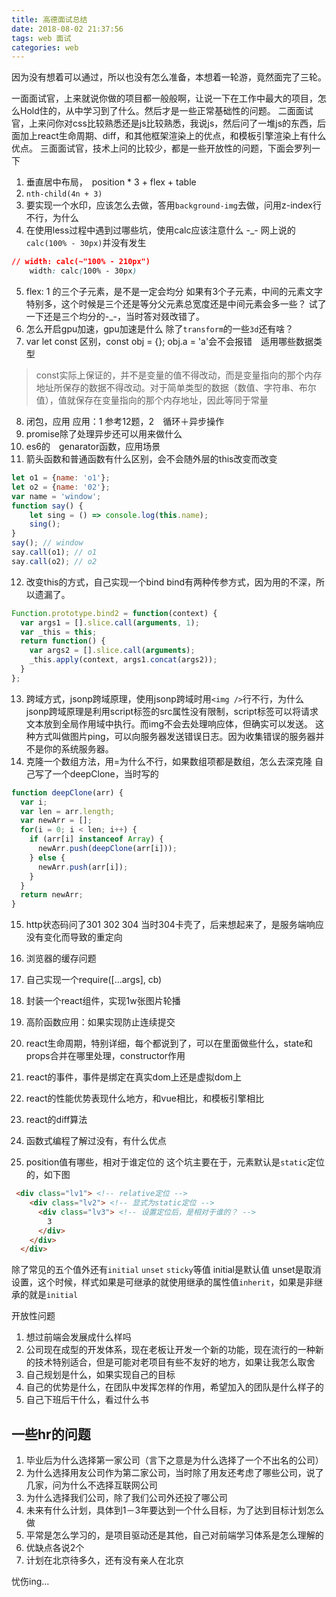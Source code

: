 ```yaml
---
title: 高德面试总结
date: 2018-08-02 21:37:56
tags: web 面试
categories: web
---
```


因为没有想着可以通过，所以也没有怎么准备，本想着一轮游，竟然面完了三轮。

一面面试官，上来就说你做的项目都一般般啊，让说一下在工作中最大的项目，怎么Hold住的，从中学习到了什么。然后才是一些正常基础性的问题。
二面面试官，上来问你对css比较熟悉还是js比较熟悉，我说js，然后问了一堆js的东西，后面加上react生命周期、diff，和其他框架渲染上的优点，和模板引擎渲染上有什么优点。
三面面试官，技术上问的比较少，都是一些开放性的问题，下面会罗列一下

1. 垂直居中布局，　position * 3 + flex + table
2. `nth-child(4n + 3)`
3. 要实现一个水印，应该怎么去做，答用`background-img`去做，问用z-index行不行，为什么
4. 在使用less过程中遇到过哪些坑，使用calc应该注意什么
-_-
网上说的`calc(100% - 30px)`并没有发生
```css
// width: calc(~"100% - 210px")
    width: calc(100% - 30px)
```
5. flex: 1 的三个子元素，是不是一定会均分
如果有3个子元素，中间的元素文字特别多，这个时候是三个还是等分父元素总宽度还是中间元素会多一些？
试了一下还是三个均分的-_-，当时答对叕改错了。
6. 怎么开启gpu加速，gpu加速是什么
除了`transform`的一些`3d`还有啥？
7. var let const 区别，const obj = {}; obj.a = 'a'会不会报错　适用哪些数据类型
> const实际上保证的，并不是变量的值不得改动，而是变量指向的那个内存地址所保存的数据不得改动。对于简单类型的数据（数值、字符串、布尔值），值就保存在变量指向的那个内存地址，因此等同于常量

8. 闭包，应用
应用：1 参考12题，2　循环＋异步操作
9. promise除了处理异步还可以用来做什么
10. es6的　genarator函数，应用场景
11. 箭头函数和普通函数有什么区别，会不会随外层的this改变而改变
```js
let o1 = {name: 'o1'};
let o2 = {name: '02'};
var name = 'window';
function say() {
	let sing = () => console.log(this.name);
	sing();
}
say(); // window
say.call(o1); // o1
say.call(o2); // o2
```
12. 改变this的方式，自己实现一个bind
bind有两种传参方式，因为用的不深，所以遗漏了。
```js
Function.prototype.bind2 = function(context) {
  var args1 = [].slice.call(arguments, 1);
  var _this = this;
  return function() {
    var args2 = [].slice.call(arguments);
    _this.apply(context, args1.concat(args2));
  }
};
```
13. 跨域方式，jsonp跨域原理，使用jsonp跨域时用`<img />`行不行，为什么
jsonp跨域原理是利用script标签的src属性没有限制，script标签可以将请求文本放到全局作用域中执行。而img不会去处理响应体，但确实可以发送。
这种方式叫做图片ping，可以向服务器发送错误日志。因为收集错误的服务器并不是你的系统服务器。
14. 克隆一个数组方法，用=为什么不行，如果数组项都是数组，怎么去深克隆
自己写了一个deepClone，当时写的
```js
function deepClone(arr) {
  var i;
  var len = arr.length;
  var newArr = [];
  for(i = 0; i < len; i++) {
    if (arr[i] instanceof Array) {
      newArr.push(deepClone(arr[i]));
    } else {
      newArr.push(arr[i]);
    }
  }
  return newArr;
}
```
15. http状态码问了301 302 304 当时304卡壳了，后来想起来了，是服务端响应没有变化而导致的重定向
16. 浏览器的缓存问题

17. 自己实现一个require([...args], cb)
18. 封装一个react组件，实现1w张图片轮播
19. 高阶函数应用：如果实现防止连续提交
20. react生命周期，特别详细，每个都说到了，可以在里面做些什么，state和props合并在哪里处理，constructor作用
21. react的事件，事件是绑定在真实dom上还是虚拟dom上
22. react的性能优势表现什么地方，和vue相比，和模板引擎相比
23. react的diff算法
24. 函数式编程了解过没有，有什么优点
25. position值有哪些，相对于谁定位的
这个坑主要在于，元素默认是`static`定位的，如下图
```html
 <div class="lv1"> <!-- relative定位 -->
    <div class="lv2"> <!-- 显式为static定位 -->
      <div class="lv3"> <!-- 设置定位后，是相对于谁的？ -->
        3
      </div>
    </div>
  </div>
```

除了常见的五个值外还有`initial` `unset` `sticky`等值
initial是默认值
unset是取消设置，这个时候，样式如果是可继承的就使用继承的属性值`inherit`，如果是非继承的就是`initial`

开放性问题
1. 想过前端会发展成什么样吗
2. 公司现在成型的开发体系，现在老板让开发一个新的功能，现在流行的一种新的技术特别适合，但是可能对老项目有些不友好的地方，如果让我怎么取舍
3. 自己规划是什么，如果实现自己的目标
4. 自己的优势是什么，在团队中发挥怎样的作用，希望加入的团队是什么样子的
5. 自己下班后干什么，看过什么书

## 一些hr的问题
1. 毕业后为什么选择第一家公司（言下之意是为什么选择了一个不出名的公司）
2. 为什么选择用友公司作为第二家公司，当时除了用友还考虑了哪些公司，说了几家，问为什么不选择互联网公司
3. 为什么选择我们公司，除了我们公司外还投了哪公司
4. 未来有什么计划，具体到1－3年要达到一个什么目标，为了达到目标计划怎么做
5. 平常是怎么学习的，是项目驱动还是其他，自己对前端学习体系是怎么理解的
6. 优缺点各说2个
7. 计划在北京待多久，还有没有亲人在北京

忧伤ing...